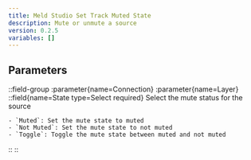 ```yaml
---
title: Meld Studio Set Track Muted State
description: Mute or unmute a source
version: 0.2.5
variables: []
---
```


## Parameters
::field-group
  :parameter{name=Connection}
  :parameter{name=Layer}
  ::field{name=State type=Select required}
    Select the mute status for the source

    - `Muted`: Set the mute state to muted
    - `Not Muted`: Set the mute state to not muted
    - `Toggle`: Toggle the mute state between muted and not muted
  ::
::
